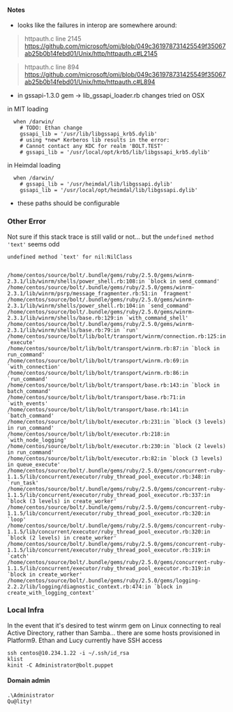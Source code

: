 #### Notes

* looks like the failures in interop are somewhere around:

> httpauth.c line 2145
https://github.com/microsoft/omi/blob/049c361978731425549f35067ab25b0b14febd01/Unix/http/httpauth.c#L2145

> httpauth.c line 894
https://github.com/microsoft/omi/blob/049c361978731425549f35067ab25b0b14febd01/Unix/http/httpauth.c#L894

*  in gssapi-1.3.0 gem -> lib_gssapi_loader.rb changes tried on OSX

in MIT loading

```
  when /darwin/
    # TODO: Ethan change
    gssapi_lib = '/usr/lib/libgssapi_krb5.dylib'
    # using *new* Kerberos lib results in the error:
    # Cannot contact any KDC for realm 'BOLT.TEST'
    # gssapi_lib = '/usr/local/opt/krb5/lib/libgssapi_krb5.dylib'
```

in Heimdal loading
```
  when /darwin/
    # gssapi_lib = '/usr/heimdal/lib/libgssapi.dylib'
    gssapi_lib = '/usr/local/opt/heimdal/lib/libgssapi.dylib'
```

- these paths should be configurable


### Other Error

Not sure if this stack trace is still valid or not... but the `undefined method 'text'` seems odd

```
undefined method `text' for nil:NilClass


/home/centos/source/bolt/.bundle/gems/ruby/2.5.0/gems/winrm-2.3.1/lib/winrm/shells/power_shell.rb:108:in `block in send_command'
/home/centos/source/bolt/.bundle/gems/ruby/2.5.0/gems/winrm-2.3.1/lib/winrm/psrp/message_fragmenter.rb:51:in `fragment'
/home/centos/source/bolt/.bundle/gems/ruby/2.5.0/gems/winrm-2.3.1/lib/winrm/shells/power_shell.rb:104:in `send_command'
/home/centos/source/bolt/.bundle/gems/ruby/2.5.0/gems/winrm-2.3.1/lib/winrm/shells/base.rb:129:in `with_command_shell'
/home/centos/source/bolt/.bundle/gems/ruby/2.5.0/gems/winrm-2.3.1/lib/winrm/shells/base.rb:79:in `run'
/home/centos/source/bolt/lib/bolt/transport/winrm/connection.rb:125:in `execute'
/home/centos/source/bolt/lib/bolt/transport/winrm.rb:87:in `block in run_command'
/home/centos/source/bolt/lib/bolt/transport/winrm.rb:69:in `with_connection'
/home/centos/source/bolt/lib/bolt/transport/winrm.rb:86:in `run_command'
/home/centos/source/bolt/lib/bolt/transport/base.rb:143:in `block in batch_command'
/home/centos/source/bolt/lib/bolt/transport/base.rb:71:in `with_events'
/home/centos/source/bolt/lib/bolt/transport/base.rb:141:in `batch_command'
/home/centos/source/bolt/lib/bolt/executor.rb:231:in `block (3 levels) in run_command'
/home/centos/source/bolt/lib/bolt/executor.rb:218:in `with_node_logging'
/home/centos/source/bolt/lib/bolt/executor.rb:230:in `block (2 levels) in run_command'
/home/centos/source/bolt/lib/bolt/executor.rb:82:in `block (3 levels) in queue_execute'
/home/centos/source/bolt/.bundle/gems/ruby/2.5.0/gems/concurrent-ruby-1.1.5/lib/concurrent/executor/ruby_thread_pool_executor.rb:348:in `run_task'
/home/centos/source/bolt/.bundle/gems/ruby/2.5.0/gems/concurrent-ruby-1.1.5/lib/concurrent/executor/ruby_thread_pool_executor.rb:337:in `block (3 levels) in create_worker'
/home/centos/source/bolt/.bundle/gems/ruby/2.5.0/gems/concurrent-ruby-1.1.5/lib/concurrent/executor/ruby_thread_pool_executor.rb:320:in `loop'
/home/centos/source/bolt/.bundle/gems/ruby/2.5.0/gems/concurrent-ruby-1.1.5/lib/concurrent/executor/ruby_thread_pool_executor.rb:320:in `block (2 levels) in create_worker'
/home/centos/source/bolt/.bundle/gems/ruby/2.5.0/gems/concurrent-ruby-1.1.5/lib/concurrent/executor/ruby_thread_pool_executor.rb:319:in `catch'
/home/centos/source/bolt/.bundle/gems/ruby/2.5.0/gems/concurrent-ruby-1.1.5/lib/concurrent/executor/ruby_thread_pool_executor.rb:319:in `block in create_worker'
/home/centos/source/bolt/.bundle/gems/ruby/2.5.0/gems/logging-2.2.2/lib/logging/diagnostic_context.rb:474:in `block in create_with_logging_context'
```

### Local Infra

In the event that it's desired to test winrm gem on Linux connecting to real Active Directory, rather than Samba... there are some hosts provisioned in Platform9. Ethan and Lucy currently have SSH access

```
ssh centos@10.234.1.22 -i ~/.ssh/id_rsa
klist
kinit -C Administrator@bolt.puppet
```

#### Domain admin

```
.\Administrator
Qu@lity!
```
